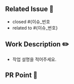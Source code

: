 <!--
- 리뷰어 추가했나요?
- 허가자 추가했나요?
- 라벨 추가했나요?

[FEAT] 새로운 기능을 개발하거나 추가, 변경할 경우(spring boot 내의 기능 코드) 
[FIX] 버그를 발견하여 코드를 수정한 경우(spring boot 내의 기능 코드)
[REFACTOR] 코드의 효율/가독성을 위해 수정한 경우
[CHORE] 업무적 기능과 무관한, 자잘한 정비 작업 ex) 패키지 구조 및 파일 이름 수정, 로그 레벨 조정 등 작은 설정
[INFRA] docker, nginx와 관련되어 CD 로직을 수정하는 경우
[DOCS] README, Swagger관련  수정하는 경우
[SETTING] 프로젝트에 세팅을 하는 경우 (ex. 초기 세팅, 오픈소스 도입 등)
-->

## Related Issue 🚀
- closed #{이슈_번호
- related to #{이슈_번호}

## Work Description ✏️
- 작업 설명을 적어주세요.

## PR Point 📸
<!-- 피드백을 받고 싶은 부분을 적어주세요. -->
